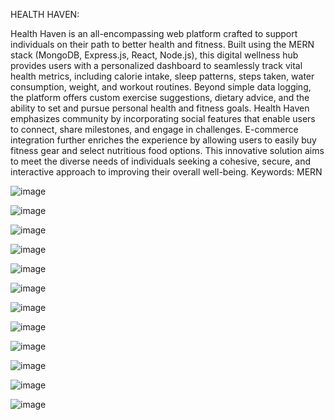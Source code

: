 HEALTH HAVEN:

Health Haven is an all-encompassing web platform crafted to support individuals on their path to better health and fitness. Built using the MERN stack (MongoDB, Express.js, React, Node.js), this digital wellness hub provides users with a personalized dashboard to seamlessly track vital health metrics, including calorie intake, sleep patterns, steps taken, water consumption, weight, and workout routines. Beyond simple data logging, the platform offers custom exercise suggestions, dietary advice, and the ability to set and pursue personal health and fitness goals. Health Haven emphasizes community by incorporating social features that enable users to connect, share milestones, and engage in challenges. E-commerce integration further enriches the experience by allowing users to easily buy fitness gear and select nutritious food options. This innovative solution aims to meet the diverse needs of individuals seeking a cohesive, secure, and interactive approach to improving their overall well-being. Keywords: MERN

![image](https://github.com/user-attachments/assets/2f725381-2a25-4f22-bedc-337509686a52)

![image](https://github.com/user-attachments/assets/5e765657-700c-43c5-a490-23ef611caa1b)

![image](https://github.com/user-attachments/assets/855667a0-dd17-4474-9e78-f43524edb589)

![image](https://github.com/user-attachments/assets/a550b2d4-0742-46a9-af08-697a6378317c)

![image](https://github.com/user-attachments/assets/e8bf9021-27de-48ab-9dca-c2123448f448)

![image](https://github.com/user-attachments/assets/43330ad6-6713-4944-84f3-b71f1a338363)

![image](https://github.com/user-attachments/assets/fc33bcec-0602-45ef-bd1d-a07e11e0498a)

![image](https://github.com/user-attachments/assets/6fddf5e0-85a0-4783-93c8-dcde400ba299)

![image](https://github.com/user-attachments/assets/23816da4-74a5-49c1-b831-68d71ef54bc1)

![image](https://github.com/user-attachments/assets/85082f39-0032-49b0-93ba-e1ee60c32ac4)

![image](https://github.com/user-attachments/assets/55637018-a653-49e6-9309-6887d6e48ab8)

![image](https://github.com/user-attachments/assets/2d01947f-acce-4db4-848e-09aa528a03c2)


